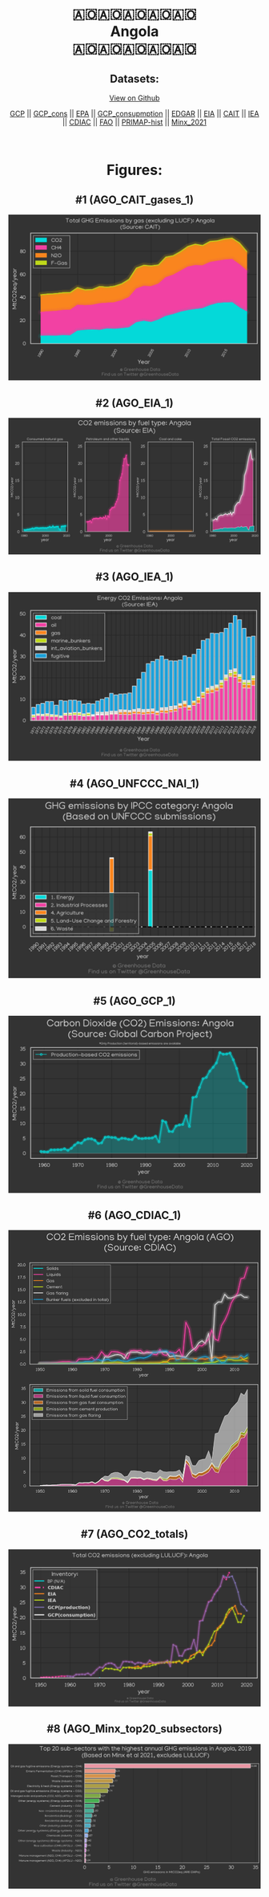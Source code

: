 
<center>
<h1 align="center">
🇦🇴🇦🇴🇦🇴🇦🇴🇦🇴
<br>
Angola
<br>
🇦🇴🇦🇴🇦🇴🇦🇴🇦🇴
</h1>
<h2>Datasets:</h2>
<p><a href="https://github.com/dquintani/GreenhouseData/tree/master/country_data/AGO_Angola/data">View on Github</a>
<br></p><p><a href="data/AGO_GCP.csv">GCP</a> || <a href="data/AGO_GCP_cons.csv">GCP_cons</a> || <a href="data/AGO_EPA.csv">EPA</a> || <a href="data/AGO_GCP_consupmption.csv">GCP_consupmption</a> || <a href="data/AGO_EDGAR.csv">EDGAR</a> || <a href="data/AGO_EIA.csv">EIA</a> || <a href="data/AGO_CAIT.csv">CAIT</a> || <a href="data/AGO_IEA.csv">IEA</a> || <a href="data/AGO_CDIAC.csv">CDIAC</a> || <a href="data/AGO_FAO.csv">FAO</a> || <a href="data/AGO_PRIMAP-hist.csv">PRIMAP-hist</a> || <a href="data/AGO_Minx_2021.csv">Minx_2021</a></p><p><br></p>
<h1>Figures:</h1><h2>#1 (AGO_CAIT_gases_1)</h2>
<p><img alt="" src="figures/AGO_CAIT_gases_1.png" /></p><h2>#2 (AGO_EIA_1)</h2>
<p><img alt="" src="figures/AGO_EIA_1.png" /></p><h2>#3 (AGO_IEA_1)</h2>
<p><img alt="" src="figures/AGO_IEA_1.png" /></p><h2>#4 (AGO_UNFCCC_NAI_1)</h2>
<p><img alt="" src="figures/AGO_UNFCCC_NAI_1.png" /></p><h2>#5 (AGO_GCP_1)</h2>
<p><img alt="" src="figures/AGO_GCP_1.png" /></p><h2>#6 (AGO_CDIAC_1)</h2>
<p><img alt="" src="figures/AGO_CDIAC_1.png" /></p><h2>#7 (AGO_CO2_totals)</h2>
<p><img alt="" src="figures/AGO_CO2_totals.png" /></p><h2>#8 (AGO_Minx_top20_subsectors)</h2>
<p><img alt="" src="figures/AGO_Minx_top20_subsectors.png" /></p>